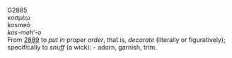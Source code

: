 <body>
  <p>G2885<br>  κοσμέω  <br> kosmeō  <br><i>kos-meh‘-o </i><br>From <a href="g2889.htm">2889</a>  to <i>put</i> <i>in</i> proper <i>order</i>, that is, <i>decorate</i> (literally or figuratively); specifically to <i>snuff</i> (a wick): - adorn, garnish, trim.<br></p>
 </body>